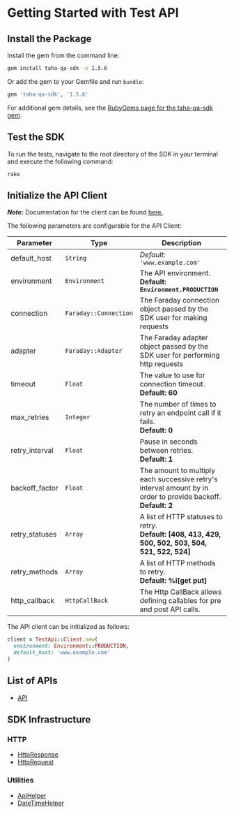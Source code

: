 
# Getting Started with Test API

## Install the Package

Install the gem from the command line:

```bash
gem install taha-qa-sdk -v 1.5.6
```

Or add the gem to your Gemfile and run `bundle`:

```ruby
gem 'taha-qa-sdk', '1.5.6'
```

For additional gem details, see the [RubyGems page for the taha-qa-sdk gem](https://rubygems.org/gems/taha-qa-sdk/versions/1.5.6).

## Test the SDK

To run the tests, navigate to the root directory of the SDK in your terminal and execute the following command:

```
rake
```

## Initialize the API Client

**_Note:_** Documentation for the client can be found [here.](https://www.github.com/tahaali2000/taha-qa-ruby-sdk/tree/1.5.6/doc/client.md)

The following parameters are configurable for the API Client:

| Parameter | Type | Description |
|  --- | --- | --- |
| default_host | `String` | *Default*: `'www.example.com'` |
| environment | `Environment` | The API environment. <br> **Default: `Environment.PRODUCTION`** |
| connection | `Faraday::Connection` | The Faraday connection object passed by the SDK user for making requests |
| adapter | `Faraday::Adapter` | The Faraday adapter object passed by the SDK user for performing http requests |
| timeout | `Float` | The value to use for connection timeout. <br> **Default: 60** |
| max_retries | `Integer` | The number of times to retry an endpoint call if it fails. <br> **Default: 0** |
| retry_interval | `Float` | Pause in seconds between retries. <br> **Default: 1** |
| backoff_factor | `Float` | The amount to multiply each successive retry's interval amount by in order to provide backoff. <br> **Default: 2** |
| retry_statuses | `Array` | A list of HTTP statuses to retry. <br> **Default: [408, 413, 429, 500, 502, 503, 504, 521, 522, 524]** |
| retry_methods | `Array` | A list of HTTP methods to retry. <br> **Default: %i[get put]** |
| http_callback | `HttpCallBack` | The Http CallBack allows defining callables for pre and post API calls. |

The API client can be initialized as follows:

```ruby
client = TestApi::Client.new(
  environment: Environment::PRODUCTION,
  default_host: 'www.example.com'
)
```

## List of APIs

* [API](https://www.github.com/tahaali2000/taha-qa-ruby-sdk/tree/1.5.6/doc/controllers/api.md)

## SDK Infrastructure

### HTTP

* [HttpResponse](https://www.github.com/tahaali2000/taha-qa-ruby-sdk/tree/1.5.6/doc/http-response.md)
* [HttpRequest](https://www.github.com/tahaali2000/taha-qa-ruby-sdk/tree/1.5.6/doc/http-request.md)

### Utilities

* [ApiHelper](https://www.github.com/tahaali2000/taha-qa-ruby-sdk/tree/1.5.6/doc/api-helper.md)
* [DateTimeHelper](https://www.github.com/tahaali2000/taha-qa-ruby-sdk/tree/1.5.6/doc/date-time-helper.md)


